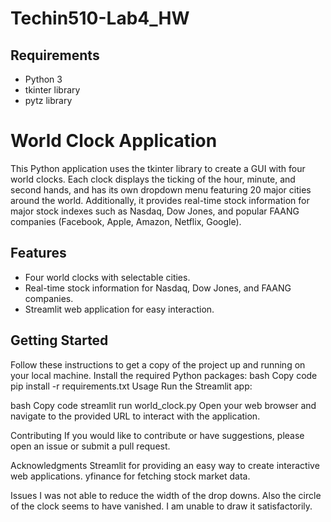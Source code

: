 # Techin510-Lab4_HW


## Requirements

- Python 3
- tkinter library
- pytz library

# World Clock Application

This Python application uses the tkinter library to create a GUI with four world clocks. Each clock displays the ticking of the hour, minute, and second hands, and has its own dropdown menu featuring 20 major cities around the world. Additionally, it provides real-time stock information for major stock indexes such as Nasdaq, Dow Jones, and popular FAANG companies (Facebook, Apple, Amazon, Netflix, Google).

## Features

- Four world clocks with selectable cities.
- Real-time stock information for Nasdaq, Dow Jones, and FAANG companies.
- Streamlit web application for easy interaction.

## Getting Started

Follow these instructions to get a copy of the project up and running on your local machine.
Install the required Python packages:
bash
Copy code
pip install -r requirements.txt
Usage
Run the Streamlit app:

bash
Copy code
streamlit run world_clock.py
Open your web browser and navigate to the provided URL to interact with the application.

Contributing
If you would like to contribute or have suggestions, please open an issue or submit a pull request.


Acknowledgments
Streamlit for providing an easy way to create interactive web applications.
yfinance for fetching stock market data.

Issues
I was not able to  reduce the width of the drop downs. Also the circle of the clock seems to have vanished. I am unable to draw it satisfactorily.
